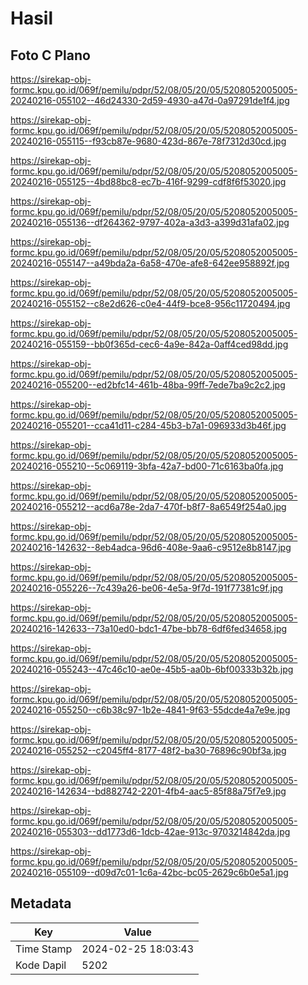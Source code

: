 # Hasil

## Foto C Plano

https://sirekap-obj-formc.kpu.go.id/069f/pemilu/pdpr/52/08/05/20/05/5208052005005-20240216-055102--46d24330-2d59-4930-a47d-0a97291de1f4.jpg

https://sirekap-obj-formc.kpu.go.id/069f/pemilu/pdpr/52/08/05/20/05/5208052005005-20240216-055115--f93cb87e-9680-423d-867e-78f7312d30cd.jpg

https://sirekap-obj-formc.kpu.go.id/069f/pemilu/pdpr/52/08/05/20/05/5208052005005-20240216-055125--4bd88bc8-ec7b-416f-9299-cdf8f6f53020.jpg

https://sirekap-obj-formc.kpu.go.id/069f/pemilu/pdpr/52/08/05/20/05/5208052005005-20240216-055136--df264362-9797-402a-a3d3-a399d31afa02.jpg

https://sirekap-obj-formc.kpu.go.id/069f/pemilu/pdpr/52/08/05/20/05/5208052005005-20240216-055147--a49bda2a-6a58-470e-afe8-642ee958892f.jpg

https://sirekap-obj-formc.kpu.go.id/069f/pemilu/pdpr/52/08/05/20/05/5208052005005-20240216-055152--c8e2d626-c0e4-44f9-bce8-956c11720494.jpg

https://sirekap-obj-formc.kpu.go.id/069f/pemilu/pdpr/52/08/05/20/05/5208052005005-20240216-055159--bb0f365d-cec6-4a9e-842a-0aff4ced98dd.jpg

https://sirekap-obj-formc.kpu.go.id/069f/pemilu/pdpr/52/08/05/20/05/5208052005005-20240216-055200--ed2bfc14-461b-48ba-99ff-7ede7ba9c2c2.jpg

https://sirekap-obj-formc.kpu.go.id/069f/pemilu/pdpr/52/08/05/20/05/5208052005005-20240216-055201--cca41d11-c284-45b3-b7a1-096933d3b46f.jpg

https://sirekap-obj-formc.kpu.go.id/069f/pemilu/pdpr/52/08/05/20/05/5208052005005-20240216-055210--5c069119-3bfa-42a7-bd00-71c6163ba0fa.jpg

https://sirekap-obj-formc.kpu.go.id/069f/pemilu/pdpr/52/08/05/20/05/5208052005005-20240216-055212--acd6a78e-2da7-470f-b8f7-8a6549f254a0.jpg

https://sirekap-obj-formc.kpu.go.id/069f/pemilu/pdpr/52/08/05/20/05/5208052005005-20240216-142632--8eb4adca-96d6-408e-9aa6-c9512e8b8147.jpg

https://sirekap-obj-formc.kpu.go.id/069f/pemilu/pdpr/52/08/05/20/05/5208052005005-20240216-055226--7c439a26-be06-4e5a-9f7d-191f77381c9f.jpg

https://sirekap-obj-formc.kpu.go.id/069f/pemilu/pdpr/52/08/05/20/05/5208052005005-20240216-142633--73a10ed0-bdc1-47be-bb78-6df6fed34658.jpg

https://sirekap-obj-formc.kpu.go.id/069f/pemilu/pdpr/52/08/05/20/05/5208052005005-20240216-055243--47c46c10-ae0e-45b5-aa0b-6bf00333b32b.jpg

https://sirekap-obj-formc.kpu.go.id/069f/pemilu/pdpr/52/08/05/20/05/5208052005005-20240216-055250--c6b38c97-1b2e-4841-9f63-55dcde4a7e9e.jpg

https://sirekap-obj-formc.kpu.go.id/069f/pemilu/pdpr/52/08/05/20/05/5208052005005-20240216-055252--c2045ff4-8177-48f2-ba30-76896c90bf3a.jpg

https://sirekap-obj-formc.kpu.go.id/069f/pemilu/pdpr/52/08/05/20/05/5208052005005-20240216-142634--bd882742-2201-4fb4-aac5-85f88a75f7e9.jpg

https://sirekap-obj-formc.kpu.go.id/069f/pemilu/pdpr/52/08/05/20/05/5208052005005-20240216-055303--dd1773d6-1dcb-42ae-913c-9703214842da.jpg

https://sirekap-obj-formc.kpu.go.id/069f/pemilu/pdpr/52/08/05/20/05/5208052005005-20240216-055109--d09d7c01-1c6a-42bc-bc05-2629c6b0e5a1.jpg


## Metadata

| Key        | Value               |
| ---------- | ------------------- |
| Time Stamp | 2024-02-25 18:03:43 |
| Kode Dapil | 5202                |



